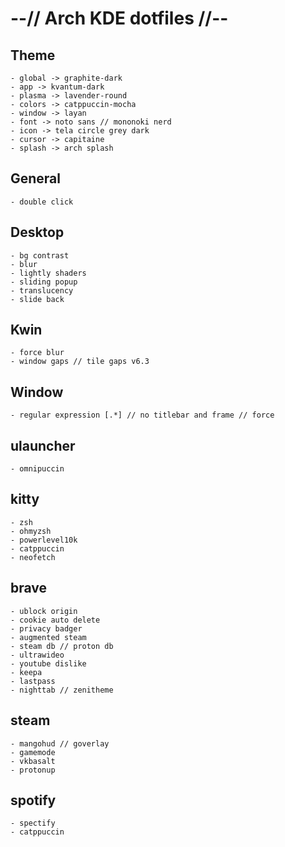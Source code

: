 # --// Arch KDE dotfiles //-- #


## Theme
    - global -> graphite-dark
    - app -> kvantum-dark
    - plasma -> lavender-round
    - colors -> catppuccin-mocha
    - window -> layan
    - font -> noto sans // mononoki nerd
    - icon -> tela circle grey dark
    - cursor -> capitaine
    - splash -> arch splash

## General
    - double click

## Desktop
    - bg contrast
    - blur
    - lightly shaders
    - sliding popup
    - translucency
    - slide back

## Kwin
    - force blur
    - window gaps // tile gaps v6.3

## Window
    - regular expression [.*] // no titlebar and frame // force

## ulauncher
    - omnipuccin

## kitty
    - zsh
    - ohmyzsh
    - powerlevel10k
    - catppuccin
    - neofetch

## brave
    - ublock origin
    - cookie auto delete
    - privacy badger
    - augmented steam
    - steam db // proton db
    - ultrawideo
    - youtube dislike
    - keepa
    - lastpass
    - nighttab // zenitheme

## steam
    - mangohud // goverlay
    - gamemode
    - vkbasalt
    - protonup

## spotify
    - spectify
    - catppuccin

